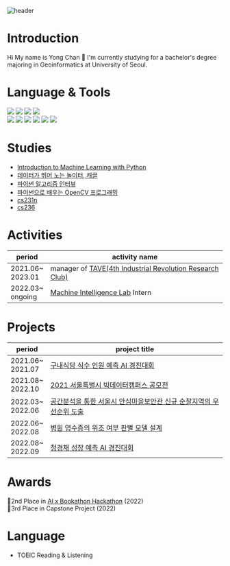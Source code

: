 ![header](https://capsule-render.vercel.app/api?type=rounded&color=auto&height=100&section=header&text=Welcome&nbsp;to&nbsp;Yong&nbsp;Chan's&nbsp;github&nbsp;👋&fontSize=50)

# Introduction

Hi My name is Yong Chan 👋 I'm currently studying for a bachelor's degree majoring in Geoinformatics at University of Seoul.

# Language & Tools 
<img src="https://img.shields.io/badge/Python-FFCA28?style=flat&logo=Python&logoColor=white"/> <img src="https://img.shields.io/badge/R-276DC3?style=flat&logo=R&logoColor=white"/> <img src="https://img.shields.io/badge/C&nbsp;Sharp-FFCA28?style=flat&logo=C&nbspSharp&logoColor=white"/> <img src="https://img.shields.io/badge/PostgreSQL-4169E1?style=flat&logo=PostgreSQL&logoColor=white"/>
<br>
<img src="https://img.shields.io/badge/PyTorch-EE4C2C?style=flat&logo=PyTorch&logoColor=white"/> <img src="https://img.shields.io/badge/PyCharm-000000?style=flat&logo=PyCharm&logoColor=white"/> <img src="https://img.shields.io/badge/Jupyter-F37626?style=flat&logo=Jupyter&logoColor=white"/> <img src="https://img.shields.io/badge/OpenCV-5C3EE8?style=flat&logo=OpenCV&logoColor=white"/> <img src="https://img.shields.io/badge/pandas-150458?style=flat&logo=pandas&logoColor=white"/> <img src="https://img.shields.io/badge/Numpy-013243?style=flat&logo=Numpy&logoColor=white"/>

# Studies
- [Introduction to Machine Learning with Python](https://github.com/rickiepark/intro_ml_with_python_2nd_revised)
- [데이터가 뛰어 노는 놀이터, 캐글](https://github.com/LDJWJ/kagglebook)
- [파이썬 알고리즘 인터뷰](https://github.com/onlybooks/algorithm-interview)
- [파이썬으로 배우는 OpenCV 프로그래밍](http://www.yes24.com/Product/Goods/105655600)
- [cs231n](https://cyc9805.github.io/categories/cs231n)
- [cs236](https://cyc9805.github.io/categories/cs236)

# Activities
|period|activity name|
|-----------|------------------------------|
|2021.06~<br>2023.01|manager of [TAVE(4th Industrial Revolution Research Club)](https://m.blog.naver.com/PostList.naver?blogId=t-ave)|
|2022.03~<br>ongoing|[Machine Intelligence Lab](https://sites.google.com/view/uos-milab/) Intern|

# Projects 
|period|project title|
|--------|---------------------------------|
|2021.06~<br>2021.07|[구내식당 식수 인원 예측 AI 경진대회](https://cyc9805.github.io/data%20analysis/python/project/데이콘-경진대회-참여후기/)|
|2021.08~<br>2022.10|[2021 서울특별시 빅데이터캠퍼스 공모전](https://cyc9805.github.io/data%20analysis/python/project/seoul-bigdata-contest/)|
|2022.03~<br>2022.06|[공간분석을 통한 서울시 안심마을보안관 신규 순찰지역의 우선순위 도출](https://github.com/cyc9805/capstone-project)|
|2022.06~<br>2022.08|[병원 영수증의 위조 여부 판별 모델 설계](https://github.com/cyc9805/fake_detection)|
|2022.08~<br>2022.09|[청경채 성장 예측 AI 경진대회](https://dacon.io/competitions/official/235961/overview/description)|

# Awards
🥈2nd Place in [AI x Bookathon Hackathon](https://github.com/cyc9805/AIxBookathon) (2022)<br>
🥉3rd Place in Capstone Project (2022)

# Language
- TOEIC Reading & Listening

